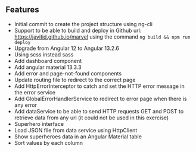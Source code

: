 ## Features
- Initial commit to create the project structure using ng-cli
- Support to be able to build and deploy in Github url: https://javitid.github.io/marvel using the command `ng build && npm run deploy`
- Upgrade from Angular 12 to Angular 13.2.6
- Using scss instead sass
- Add dashboard component
- Add angular material 13.3.3
- Add error and page-not-found components
- Update routing file to redirect to the correct page
- Add HttpErrorInterceptor to catch and set the HTTP error message in the error service
- Add GlobalErrorHandlerService to redirect to error page when there is any error
- Add dataService to be able to send HTTP requests GET and POST to retrieve data from any url (it could not be used in this exercise)
- Superhero interface
- Load JSON file from data service using HttpClient
- Show superheroes data in an Angular Material table
- Sort values by each column
